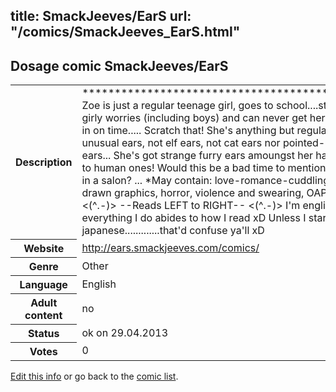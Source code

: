 title: SmackJeeves/EarS
url: "/comics/SmackJeeves_EarS.html"
---
Dosage comic SmackJeeves/EarS
-----------------------------------------

<p id="msg"></p>
<script type="text/javascript">
if (window.location.search === '?edit_info_mail=sent_ok') {
  var elem = document.getElementById("msg");
  elem.innerHTML = 'Edited information sucessfully sent.';
  elem.className = 'ok';
}
</script>
<table class="comicinfo">
<tr>
<th>Description</th><td>*********************************************** Zoe is just a regular teenage girl, goes to school....studies, has girly worries (including boys) and can never get her homework in on time..... Scratch that! She's anything but regular. She has unusual ears, not elf ears, not cat ears nor pointed-demonic ears... She's got strange furry ears amoungst her hair in addition to human ones! Would this be a bad time to mention she works in a salon? ... *May contain: love-romance-cuddling(&gt;3), badly drawn graphics, horror, violence and swearing, OAPs. xP &lt;(^.-)&gt; --Reads LEFT to RIGHT-- &lt;(^.-)&gt; I'm english. So everything I do abides to how I read xD Unless I start writing in japanese.............that'd confuse ya'll xD</td>
</tr>
<tr>
<th>Website</th><td><a href="http://ears.smackjeeves.com/comics/">http://ears.smackjeeves.com/comics/</a></td>
</tr>
<tr>
<th>Genre</th><td>Other</td>
</tr>
<tr>
<th>Language</th><td>English</td>
</tr>
<tr>
<th>Adult content</th><td>no</td>
</tr>
<tr>
<th>Status</th><td>ok on 29.04.2013</td>
</tr>
<tr>
<th>Votes</th><td>0</td>
</tr>
</table>

[Edit this info](SmackJeeves_EarS_edit.html) or go back to the [comic list](../comic-index.html).
